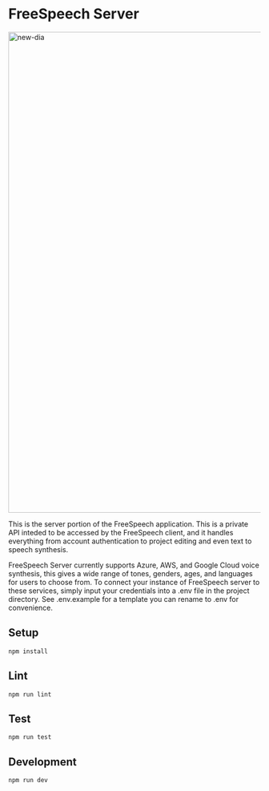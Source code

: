 # FreeSpeech Server

<img width="960" alt="new-dia" src="https://user-images.githubusercontent.com/18383101/199580459-bd85bfe5-cb03-4ea8-bc90-aea647ac0a1e.png">

This is the server portion of the FreeSpeech application. This is a private API inteded to be accessed by the FreeSpeech client, and it handles everything from account authentication to project editing and even text to speech synthesis.

FreeSpeech Server currently supports Azure, AWS, and Google Cloud voice synthesis, this gives a wide range of tones, genders, ages, and languages for users to choose from. To connect your instance of FreeSpeech server to these services, simply input your credentials into a .env file in the project directory. See .env.example for a template you can rename to .env for convenience.

## Setup

```
npm install
```

## Lint

```
npm run lint
```

## Test

```
npm run test
```

## Development

```
npm run dev
```

